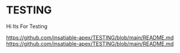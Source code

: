 # TESTING
Hi Its For Testing

https://github.com/insatiable-apex/TESTING/blob/main/README.md
https://github.com/insatiable-apex/TESTING/blob/main/README.md
